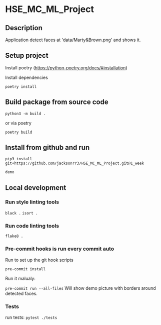 # HSE_MC_ML_Project


## Description

Application detect faces at 'data/Marty&Brown.png' and shows it.

## Setup project

Install poetry (https://python-poetry.org/docs/#installation)

Install dependencies

```poetry install```


## Build package from source code

```python3 -m build .```

or via poetry

```poetry build```


## Install from github and run

```pip3 install git+https://github.com/jacksonrr3/HSE_MC_ML_Project.git@1_week```

```demo```


## Local development

### Run style linting tools

```black .```
```isort .```

### Run code linting tools

```flake8 .```

### Pre-commit hooks is run every commit auto

Run to set up the git hook scripts

```pre-commit install```

Run it malualy:

```pre-commit run --all-files```
Will show demo picture with borders around detected faces.

### Tests

run tests:
```pytest ./tests```
